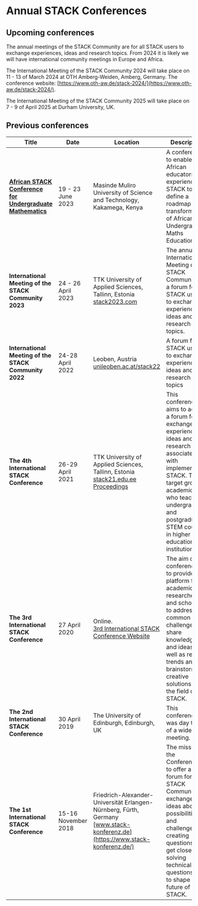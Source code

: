# Annual STACK Conferences

## Upcoming conferences

The annual meetings of the STACK Community are for all STACK users to exchange experiences, ideas and research topics.
From 2024 it is likely we will have international community meetings in Europe and Africa.

The International Meeting of the STACK Community 2024 will take place on 11 - 13 of March 2024 at OTH Amberg-Weiden, Amberg, Germany.
The conference website: [https://www.oth-aw.de/stack-2024/](https://www.oth-aw.de/stack-2024/).

The International Meeting of the STACK Community 2025 will take place on 7 - 9 of April 2025 at Durham University, UK.

## Previous conferences

| Title                                                        | Date                       | Location                                                     | Description                                                  |
| ------------------------------------------------------------ | -------------------------- | ------------------------------------------------------------ | ------------------------------------------------------------ |
| **[African STACK Conference for Undergraduate Mathematics](/Events/2023-06-19-AfricanSTACKConference)**     | 19 - 23 June 2023 | Masinde Muliro University of Science and Technology, Kakamega, Kenya | A conference to enable African educators with experience on STACK to define a roadmap for transformation of African Undergraduate Maths Education |
|**International Meeting of the STACK Community 2023**         |24 - 26 April <br>2023<br/> | TTK University of Applied Sciences, Tallinn, Estonia <br> [stack2023.com](https://stack2023.com/) | The annual International Meeting of the STACK Community is a forum for all STACK users to exchange experiences, ideas and research topics.
**International Meeting of the STACK Community 2022**        | 24-28 April <br/>2022<br/>   | Leoben, Austria<br>[unileoben.ac.at/stack22](https://www.unileoben.ac.at/stack22/) | A forum for all STACK users to exchange experiences, ideas and research topics |
| **The 4th International STACK Conference**                   | 26-29 April <br/>2021      | TTK University of Applied Sciences, Tallinn, Estonia<br>[stack21.edu.ee](https://www.stack21.edu.ee/)<br>[Proceedings](https://zenodo.org/communities/stack2021) | This conference aims to act as a forum for the exchange of experience, ideas and research associated with implementing STACK. The target group is academics who teach undergraduate and postgraduate STEM courses in higher education institutions. |
| **The 3rd International STACK Conference**                   | 27 April <br/>2020         | Online.<br/>[3rd International STACK Conference Website](https://sites.google.com/tktk.ee/27-28april2020tallinnestonia) | The aim of the conference is to provide a platform for academics, researchers, and scholars, to address common challenges, share knowledge and ideas as well as recent trends and brainstorm creative solutions in the field of STACK. |
| **The 2nd International STACK Conference**                   | 30 April <br/>2019         | The University of Edinburgh, Edinburgh, UK | This conference was day two of a wider meeting. |
| **The 1st International STACK Conference**                   | 15-16 November <br/>2018   | Friedrich-Alexander-Universität Erlangen-Nürnberg, Fürth, Germany<br>[www.stack-konferenz.de](https://www.stack-konferenz.de/) | The mission of the Conference is to offer a forum for the STACK Community, to exchange ideas about possibilities and challenges in creating questions, to get closer to solving technical questions and to shape the future of STACK. |

